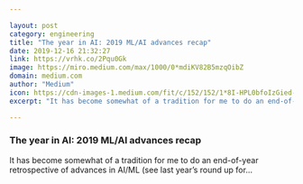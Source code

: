 ```yaml
---

layout: post
category: engineering
title: "The year in AI: 2019 ML/AI advances recap"
date: 2019-12-16 21:32:27
link: https://vrhk.co/2Pqu0Gk
image: https://miro.medium.com/max/1000/0*mdiKV82B5mzqOibZ
domain: medium.com
author: "Medium"
icon: https://cdn-images-1.medium.com/fit/c/152/152/1*8I-HPL0bfoIzGied-dzOvA.png
excerpt: "It has become somewhat of a tradition for me to do an end-of-year retrospective of advances in AI/ML (see last year’s round up for…"

---
```


### The year in AI: 2019 ML/AI advances recap

It has become somewhat of a tradition for me to do an end-of-year retrospective of advances in AI/ML (see last year’s round up for…